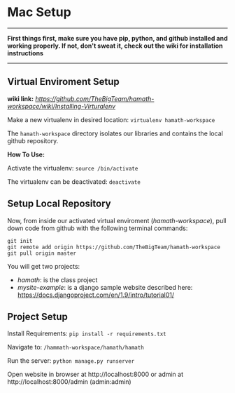 # Mac Setup

***

**First things first, make sure you have pip, python, and github installed and working properly. If not, don't sweat it, check out the wiki for installation instructions**

***

## Virtual Enviroment Setup

**wiki link:** *https://github.com/TheBigTeam/hamath-workspace/wiki/Installing-Virturalenv*

Make a new virtualenv in desired location: ```virtualenv hamath-workspace```

The ```hamath-workspace``` directory isolates our libraries and contains the local github repository.

**How To Use:**

Activate the virtualenv: ```source /bin/activate```

The virtualenv can be deactivated: ```deactivate```

## Setup Local Repository

Now, from inside our activated virtual enviroment (*hamath-workspace*), pull down code from github with the following terminal commands:
```
git init
git remote add origin https://github.com/TheBigTeam/hamath-workspace
git pull origin master
```
You will get two projects: 
* *hamath*: is the class project
* *mysite-example*: is a django sample website described here: https://docs.djangoproject.com/en/1.9/intro/tutorial01/

## Project Setup

Install Requirements: ```pip install -r requirements.txt```

Navigate to: ```/hammath-workspace/hamath/hamath```

Run the server: ```python manage.py runserver```

Open website in browser at http://localhost:8000 or admin at http://localhost:8000/admin (admin:admin)



